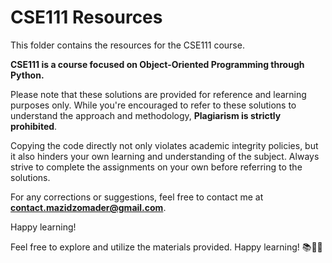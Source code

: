 # CSE111 Resources

This folder contains the resources for the CSE111 course. 

**CSE111 is a course focused on Object-Oriented Programming through Python.**

Please note that these solutions are provided for reference and learning purposes only. While you're encouraged to refer to these solutions to understand the approach and methodology, **Plagiarism is strictly prohibited**. 

Copying the code directly not only violates academic integrity policies, but it also hinders your own learning and understanding of the subject. Always strive to complete the assignments on your own before referring to the solutions.

For any corrections or suggestions, feel free to contact me at **contact.mazidzomader@gmail.com**.

Happy learning!

Feel free to explore and utilize the materials provided. Happy learning! 📚👩‍💻

